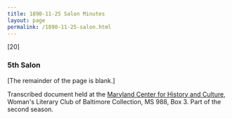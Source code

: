 ```yaml
---
title: 1890-11-25 Salon Minutes
layout: page
permalink: /1890-11-25-salon.html
---
```

[20]

### 5th Salon

[The remainder of the page is blank.]

Transcribed document held at the [Maryland Center for History and Culture](http://mdhs.org/), Woman's Literary Club of Baltimore Collection, MS 988, Box 3. Part of the second season.